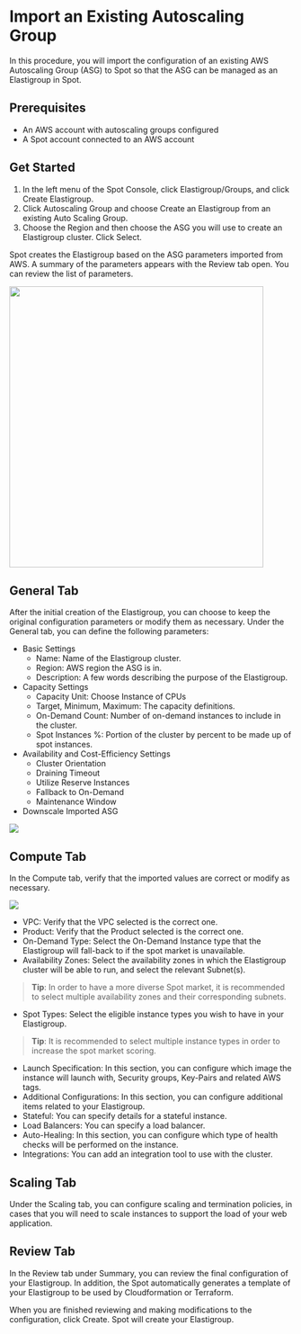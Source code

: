 # Import an Existing Autoscaling Group

In this procedure, you will import the configuration of an existing AWS Autoscaling Group (ASG) to Spot so that the ASG can be managed as an Elastigroup in Spot.

## Prerequisites

- An AWS account with autoscaling groups configured
- A Spot account connected to an AWS account

## Get Started

1. In the left menu of the Spot Console, click Elastigroup/Groups, and click Create Elastigroup.
2. Click Autoscaling Group and choose Create an Elastigroup from an existing Auto Scaling Group.
3. Choose the Region and then choose the ASG you will use to create an Elastigroup cluster. Click Select.

Spot creates the Elastigroup based on the ASG parameters imported from AWS. A summary of the parameters appears with the Review tab open. You can review the list of parameters.

<img src="/elastigroup/_media/tasks-join-existing-asg-01.png" width="452" height="500" />

## General Tab

After the initial creation of the Elastigroup, you can choose to keep the original configuration parameters or modify them as necessary. Under the General tab, you can define the following parameters:

- Basic Settings
  - Name: Name of the Elastigroup cluster.
  - Region: AWS region the ASG is in.
  - Description: A few words describing the purpose of the Elastigroup.
- Capacity Settings
  - Capacity Unit: Choose Instance of CPUs
  - Target, Minimum, Maximum: The capacity definitions.
  - On-Demand Count: Number of on-demand instances to include in the cluster.
  - Spot Instances %: Portion of the cluster by percent to be made up of spot instances.
- Availability and Cost-Efficiency Settings
  - Cluster Orientation
  - Draining Timeout
  - Utilize Reserve Instances
  - Fallback to On-Demand
  - Maintenance Window
- Downscale Imported ASG

<img src="/elastigroup/_media/tasks-join-existing-asg-02.png" />

## Compute Tab

In the Compute tab, verify that the imported values are correct or modify as necessary.

<img src="/elastigroup/_media/tasks-join-existing-asg-03.png" />

- VPC: Verify that the VPC selected is the correct one.
- Product: Verify that the Product selected is the correct one.
- On-Demand Type: Select the On-Demand Instance type that the Elastigroup will fall-back to if the spot market is unavailable.
- Availability Zones: Select the availability zones in which the Elastigroup cluster will be able to run, and select the relevant Subnet(s).

> **Tip**: In order to have a more diverse Spot market, it is recommended to select multiple availability zones and their corresponding subnets.

- Spot Types: Select the eligible instance types you wish to have in your Elastigroup.

> **Tip**: It is recommended to select multiple instance types in order to increase the spot market scoring.

- Launch Specification: In this section, you can configure which image the instance will launch with, Security groups, Key-Pairs and related AWS tags.
- Additional Configurations: In this section, you can configure additional items related to your Elastigroup.
- Stateful: You can specify details for a stateful instance.
- Load Balancers: You can specify a load balancer.
- Auto-Healing: In this section, you can configure which type of health checks will be performed on the instance.
- Integrations: You can add an integration tool to use with the cluster.

## Scaling Tab

Under the Scaling tab, you can configure scaling and termination policies, in cases that you will need to scale instances to support the load of your web application.

## Review Tab

In the Review tab under Summary, you can review the final configuration of your Elastigroup. In addition, the Spot automatically generates a template of your Elastigroup to be used by Cloudformation or Terraform.

When you are finished reviewing and making modifications to the configuration, click Create. Spot will create your Elastigroup.

